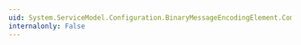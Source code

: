 ```yaml
---
uid: System.ServiceModel.Configuration.BinaryMessageEncodingElement.CompressionFormat
internalonly: False
---
```

